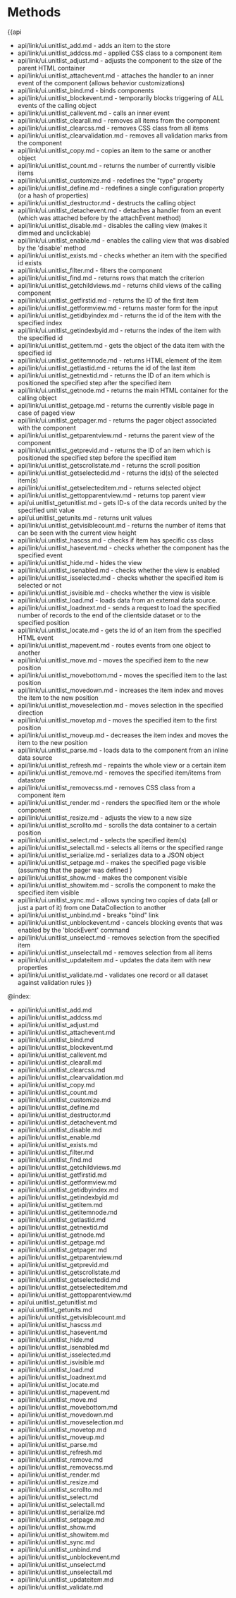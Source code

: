 Methods
=======

{{api
- api/link/ui.unitlist_add.md - adds an item to the store
- api/link/ui.unitlist_addcss.md - applied CSS class to a component item
- api/link/ui.unitlist_adjust.md - adjusts the component to the size of the parent HTML container
- api/link/ui.unitlist_attachevent.md - attaches the handler to an inner event of the component (allows behavior customizations)
- api/link/ui.unitlist_bind.md - binds components
- api/link/ui.unitlist_blockevent.md - temporarily blocks triggering of ALL events of the calling object
- api/link/ui.unitlist_callevent.md - calls an inner event
- api/link/ui.unitlist_clearall.md - removes all items from the component
- api/link/ui.unitlist_clearcss.md - removes CSS class from all items
- api/link/ui.unitlist_clearvalidation.md - removes all validation marks from the component
- api/link/ui.unitlist_copy.md - copies an item to the same or another object
- api/link/ui.unitlist_count.md - returns the number of currently visible items
- api/link/ui.unitlist_customize.md - redefines the "type" property
- api/link/ui.unitlist_define.md - redefines a single configuration property (or a hash of properties)
- api/link/ui.unitlist_destructor.md - destructs the calling object
- api/link/ui.unitlist_detachevent.md - detaches a handler from an event (which was attached before by the attachEvent method)
- api/link/ui.unitlist_disable.md - disables the calling view (makes it dimmed and unclickable)
- api/link/ui.unitlist_enable.md - enables the calling view that was disabled by the 'disable' method
- api/link/ui.unitlist_exists.md - checks whether an item with the specified id exists
- api/link/ui.unitlist_filter.md - filters the component
- api/link/ui.unitlist_find.md - returns rows that match the criterion
- api/link/ui.unitlist_getchildviews.md - returns child views of the calling component
- api/link/ui.unitlist_getfirstid.md - returns the ID of the first item
- api/link/ui.unitlist_getformview.md - returns master form for the input
- api/link/ui.unitlist_getidbyindex.md - returns the id of the item with the specified index
- api/link/ui.unitlist_getindexbyid.md - returns the index of the item with the specified id
- api/link/ui.unitlist_getitem.md - gets the object of the data item with the specified id
- api/link/ui.unitlist_getitemnode.md - returns HTML element of the item
- api/link/ui.unitlist_getlastid.md - returns the id of the last item
- api/link/ui.unitlist_getnextid.md - returns the ID of an item which is positioned the specified step after the specified item
- api/link/ui.unitlist_getnode.md - returns the main HTML container for the calling object
- api/link/ui.unitlist_getpage.md - returns the currently visible page in case of paged view
- api/link/ui.unitlist_getpager.md - returns the pager object associated with the component
- api/link/ui.unitlist_getparentview.md - returns the parent view of the component
- api/link/ui.unitlist_getprevid.md - returns the ID of an item which is positioned the specified step before the specified item
- api/link/ui.unitlist_getscrollstate.md - returns the scroll position
- api/link/ui.unitlist_getselectedid.md - returns the id(s) of the selected item(s)
- api/link/ui.unitlist_getselecteditem.md - returns selected object
- api/link/ui.unitlist_gettopparentview.md - returns top parent view
- api/ui.unitlist_getunitlist.md - gets ID-s of the data records united by the specified unit value
- api/ui.unitlist_getunits.md - returns unit values
- api/link/ui.unitlist_getvisiblecount.md - returns the number of items that can be seen with the current view height
- api/link/ui.unitlist_hascss.md - checks if item has specific css class
- api/link/ui.unitlist_hasevent.md - checks whether the component has the specified event
- api/link/ui.unitlist_hide.md - hides the view
- api/link/ui.unitlist_isenabled.md - checks whether the view is enabled
- api/link/ui.unitlist_isselected.md - checks whether the specified item is selected or not
- api/link/ui.unitlist_isvisible.md - checks whether the view is visible
- api/link/ui.unitlist_load.md - loads data from an external data source.
- api/link/ui.unitlist_loadnext.md - sends a request to load the specified number of records to the end of the clientside dataset or to the specified position
- api/link/ui.unitlist_locate.md - gets the id of an item from the specified HTML event
- api/link/ui.unitlist_mapevent.md - routes events from one object to another
- api/link/ui.unitlist_move.md - moves the specified item to the new position
- api/link/ui.unitlist_movebottom.md - moves the specified item to the last position
- api/link/ui.unitlist_movedown.md - increases the item index and moves the item to the new position
- api/link/ui.unitlist_moveselection.md - moves selection in the specified direction
- api/link/ui.unitlist_movetop.md - moves the specified item to the first position
- api/link/ui.unitlist_moveup.md - decreases the item index and moves the item to the new position
- api/link/ui.unitlist_parse.md - loads data to the component from an inline data source
- api/link/ui.unitlist_refresh.md - repaints the whole view or a certain item
- api/link/ui.unitlist_remove.md - removes the specified item/items from datastore
- api/link/ui.unitlist_removecss.md - removes CSS class from a component item
- api/link/ui.unitlist_render.md - renders the specified item or the whole component
- api/link/ui.unitlist_resize.md - adjusts the view to a new size
- api/link/ui.unitlist_scrollto.md - scrolls the data container to a certain position
- api/link/ui.unitlist_select.md - selects the specified item(s)
- api/link/ui.unitlist_selectall.md - selects all items or the specified range
- api/link/ui.unitlist_serialize.md - serializes data to a JSON object
- api/link/ui.unitlist_setpage.md - makes the specified page visible (assuming that the pager was defined )
- api/link/ui.unitlist_show.md - makes the component visible
- api/link/ui.unitlist_showitem.md - scrolls the component to make the specified item visible
- api/link/ui.unitlist_sync.md - allows syncing two copies of data (all or just a part of it) from one DataCollection to another
- api/link/ui.unitlist_unbind.md - breaks "bind" link
- api/link/ui.unitlist_unblockevent.md - cancels blocking events that was enabled by the 'blockEvent' command
- api/link/ui.unitlist_unselect.md - removes selection from the specified item
- api/link/ui.unitlist_unselectall.md - removes selection from all items
- api/link/ui.unitlist_updateitem.md - updates the data item with new properties
- api/link/ui.unitlist_validate.md - validates one record or all dataset against validation rules
}}

@index:
- api/link/ui.unitlist_add.md
- api/link/ui.unitlist_addcss.md
- api/link/ui.unitlist_adjust.md
- api/link/ui.unitlist_attachevent.md
- api/link/ui.unitlist_bind.md
- api/link/ui.unitlist_blockevent.md
- api/link/ui.unitlist_callevent.md
- api/link/ui.unitlist_clearall.md
- api/link/ui.unitlist_clearcss.md
- api/link/ui.unitlist_clearvalidation.md
- api/link/ui.unitlist_copy.md
- api/link/ui.unitlist_count.md
- api/link/ui.unitlist_customize.md
- api/link/ui.unitlist_define.md
- api/link/ui.unitlist_destructor.md
- api/link/ui.unitlist_detachevent.md
- api/link/ui.unitlist_disable.md
- api/link/ui.unitlist_enable.md
- api/link/ui.unitlist_exists.md
- api/link/ui.unitlist_filter.md
- api/link/ui.unitlist_find.md
- api/link/ui.unitlist_getchildviews.md
- api/link/ui.unitlist_getfirstid.md
- api/link/ui.unitlist_getformview.md
- api/link/ui.unitlist_getidbyindex.md
- api/link/ui.unitlist_getindexbyid.md
- api/link/ui.unitlist_getitem.md
- api/link/ui.unitlist_getitemnode.md
- api/link/ui.unitlist_getlastid.md
- api/link/ui.unitlist_getnextid.md
- api/link/ui.unitlist_getnode.md
- api/link/ui.unitlist_getpage.md
- api/link/ui.unitlist_getpager.md
- api/link/ui.unitlist_getparentview.md
- api/link/ui.unitlist_getprevid.md
- api/link/ui.unitlist_getscrollstate.md
- api/link/ui.unitlist_getselectedid.md
- api/link/ui.unitlist_getselecteditem.md
- api/link/ui.unitlist_gettopparentview.md
- api/ui.unitlist_getunitlist.md
- api/ui.unitlist_getunits.md
- api/link/ui.unitlist_getvisiblecount.md
- api/link/ui.unitlist_hascss.md
- api/link/ui.unitlist_hasevent.md
- api/link/ui.unitlist_hide.md
- api/link/ui.unitlist_isenabled.md
- api/link/ui.unitlist_isselected.md
- api/link/ui.unitlist_isvisible.md
- api/link/ui.unitlist_load.md
- api/link/ui.unitlist_loadnext.md
- api/link/ui.unitlist_locate.md
- api/link/ui.unitlist_mapevent.md
- api/link/ui.unitlist_move.md
- api/link/ui.unitlist_movebottom.md
- api/link/ui.unitlist_movedown.md
- api/link/ui.unitlist_moveselection.md
- api/link/ui.unitlist_movetop.md
- api/link/ui.unitlist_moveup.md
- api/link/ui.unitlist_parse.md
- api/link/ui.unitlist_refresh.md
- api/link/ui.unitlist_remove.md
- api/link/ui.unitlist_removecss.md
- api/link/ui.unitlist_render.md
- api/link/ui.unitlist_resize.md
- api/link/ui.unitlist_scrollto.md
- api/link/ui.unitlist_select.md
- api/link/ui.unitlist_selectall.md
- api/link/ui.unitlist_serialize.md
- api/link/ui.unitlist_setpage.md
- api/link/ui.unitlist_show.md
- api/link/ui.unitlist_showitem.md
- api/link/ui.unitlist_sync.md
- api/link/ui.unitlist_unbind.md
- api/link/ui.unitlist_unblockevent.md
- api/link/ui.unitlist_unselect.md
- api/link/ui.unitlist_unselectall.md
- api/link/ui.unitlist_updateitem.md
- api/link/ui.unitlist_validate.md



